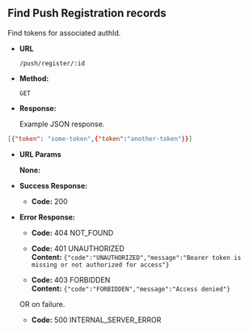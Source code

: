 Find Push Registration records
----
  Find tokens for associated authId.

* **URL**

  `/push/register/:id`

* **Method:**

  `GET`

* **Response:**

    Example JSON response.

```json
[{"token": "some-token",{"token":"another-token"}}]
```

*  **URL Params**

   **None:**
 
* **Success Response:**
  * **Code:** 200 <br />

* **Error Response:**

  * **Code:** 404 NOT_FOUND <br />

  * **Code:** 401 UNAUTHORIZED <br />
    **Content:** `{"code":"UNAUTHORIZED","message":"Bearer token is missing or not authorized for access"}`

  * **Code:** 403 FORBIDDEN <br />
    **Content:** `{"code":"FORBIDDEN","message":"Access denied"}`

  OR on failure.

  * **Code:** 500 INTERNAL_SERVER_ERROR <br />


